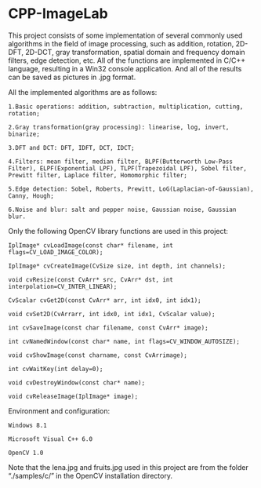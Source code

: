 # CPP-ImageLab


This project consists of some implementation of several commonly used algorithms in the field of image processing, such as addition, rotation, 2D-DFT, 2D-DCT, gray transformation, spatial domain and frequency domain filters, edge detection, etc. All of the functions are implemented in C/C++ language, resulting in a Win32 console application. And all of the results can be saved as pictures in .jpg format.





All the implemented algorithms are as follows:


    1.Basic operations: addition, subtraction, multiplication, cutting, rotation; 

    2.Gray transformation(gray processing): linearise, log, invert, binarize; 

    3.DFT and DCT: DFT, IDFT, DCT, IDCT; 

    4.Filters: mean filter, median filter, BLPF(Butterworth Low-Pass Filter), ELPF(Exponential LPF), TLPF(Trapezoidal LPF), Sobel filter, Prewitt filter, Laplace filter, Homomorphic filter; 

    5.Edge detection: Sobel, Roberts, Prewitt, LoG(Laplacian-of-Gaussian), Canny, Hough; 

    6.Noise and blur: salt and pepper noise, Gaussian noise, Gaussian blur.




Only the following OpenCV library functions are used in this project:


    IplImage* cvLoadImage(const char* filename, int flags=CV_LOAD_IMAGE_COLOR); 

    IplImage* cvCreateImage(CvSize size, int depth, int channels); 

    void cvResize(const CvArr* src, CvArr* dst, int interpolation=CV_INTER_LINEAR); 

    CvScalar cvGet2D(const CvArr* arr, int idx0, int idx1); 

    void cvSet2D(CvArrarr, int idx0, int idx1, CvScalar value); 

    int cvSaveImage(const char filename, const CvArr* image); 

    int cvNamedWindow(const char* name, int flags=CV_WINDOW_AUTOSIZE); 

    void cvShowImage(const charname, const CvArrimage); 

    int cvWaitKey(int delay=0); 

    void cvDestroyWindow(const char* name); 

    void cvReleaseImage(IplImage* image);




Environment and configuration:


    Windows 8.1 

    Microsoft Visual C++ 6.0 

    OpenCV 1.0




Note that the lena.jpg and fruits.jpg used in this project are from the folder “./samples/c/” in the OpenCV installation directory.
